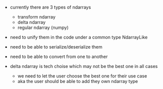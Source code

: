 - currently there are 3 types of ndarrays
  - transform ndarray
  - delta ndarray
  - regular ndarray (numpy)
- need to unify them in the code under a common type NdarrayLike
- need to be able to serialize/deserialize them
- need to be able to convert from one to another


- delta ndarray is tech choise which may not be the best one in all cases
  - we need to let the user choose the best one for their use case
  - aka the user should be able to add they own ndarray type